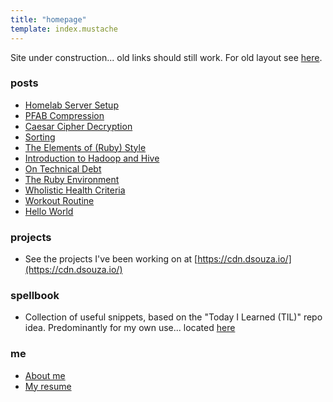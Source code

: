 ```yaml
---
title: "homepage"
template: index.mustache
---
```


Site under construction... old links should still work. For old layout see [here](http://old.jasondsouza.org).

### posts

- [Homelab Server Setup](post/homelab-server)
- [PFAB Compression](post/pfab-compression)
- [Caesar Cipher Decryption](post/caesar-cipher-decryption)
- [Sorting](post/sorting)
- [The Elements of (Ruby) Style](post/elements-of-ruby-style)
- [Introduction to Hadoop and Hive](post/hadoop-and-hive)
- [On Technical Debt](post/technical-debt)
- [The Ruby Environment](post/ruby-environment)
- [Wholistic Health Criteria](post/wholistic-health-criteria)
- [Workout Routine](post/workout-routine)
- [Hello World](post/hello-world)

### projects

- See the projects I've been working on at [https://cdn.dsouza.io/](https://cdn.dsouza.io/)

### spellbook

- Collection of useful snippets, based on the "Today I Learned (TIL)" repo idea. Predominantly for my own use... located [here](/spells/)

### me

- [About me](/about/)
- [My resume](/resume/)
